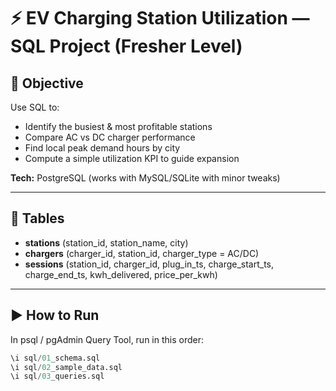 # ⚡ EV Charging Station Utilization — SQL Project (Fresher Level)

## 📌 Objective
Use SQL to:
- Identify the busiest & most profitable stations
- Compare AC vs DC charger performance
- Find local peak demand hours by city
- Compute a simple utilization KPI to guide expansion

**Tech:** PostgreSQL (works with MySQL/SQLite with minor tweaks)

---

## 🧱 Tables
- **stations** (station_id, station_name, city)
- **chargers** (charger_id, station_id, charger_type = AC/DC)
- **sessions** (station_id, charger_id, plug_in_ts, charge_start_ts, charge_end_ts, kwh_delivered, price_per_kwh)

---

## ▶️ How to Run
In psql / pgAdmin Query Tool, run in this order:
```sql
\i sql/01_schema.sql
\i sql/02_sample_data.sql
\i sql/03_queries.sql
